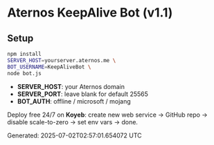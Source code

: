 # Aternos KeepAlive Bot (v1.1)

## Setup
```bash
npm install
SERVER_HOST=yourserver.aternos.me \
BOT_USERNAME=KeepAliveBot \
node bot.js
```

- **SERVER_HOST**: your Aternos domain  
- **SERVER_PORT**: leave blank for default 25565  
- **BOT_AUTH**: offline / microsoft / mojang

Deploy free 24/7 on **Koyeb**: create new web service → GitHub repo → disable scale-to-zero → set env vars → done.

Generated: 2025-07-02T02:57:01.654072 UTC